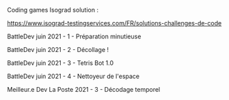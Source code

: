 Coding games Isograd solution :

https://www.isograd-testingservices.com/FR/solutions-challenges-de-code


BattleDev juin 2021 - 1 - Préparation minutieuse

BattleDev juin 2021 - 2 - Décollage !

BattleDev juin 2021 - 3 - Tetris Bot 1.0

BattleDev juin 2021 - 4 - Nettoyeur de l'espace

Meilleur.e Dev La Poste 2021 - 3 - Décodage temporel

